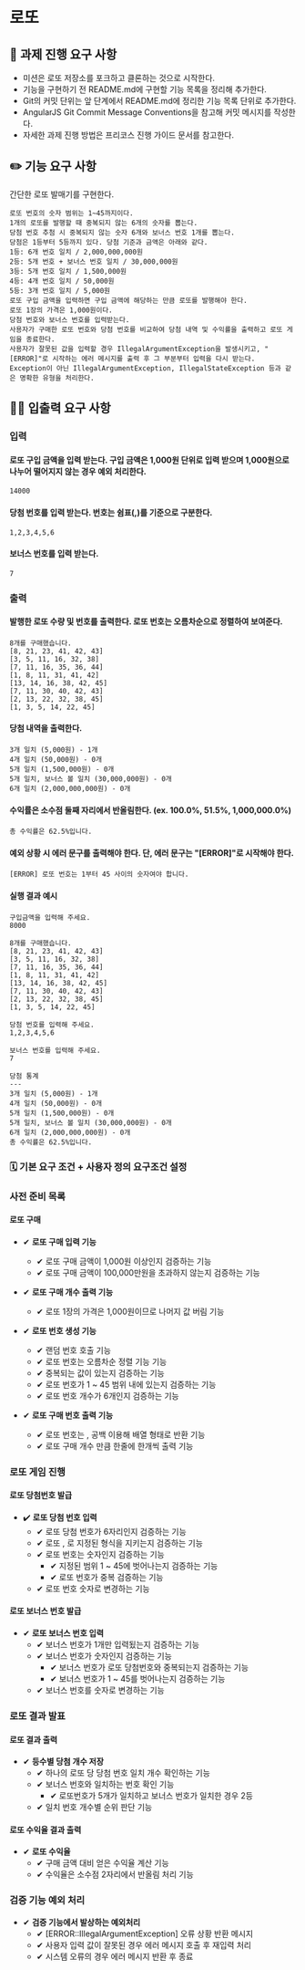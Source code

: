 # 로또

## 🔎 과제 진행 요구 사항
- 미션은 로또 저장소를 포크하고 클론하는 것으로 시작한다.
- 기능을 구현하기 전 README.md에 구현할 기능 목록을 정리해 추가한다.
- Git의 커밋 단위는 앞 단계에서 README.md에 정리한 기능 목록 단위로 추가한다.
- AngularJS Git Commit Message Conventions을 참고해 커밋 메시지를 작성한다.
- 자세한 과제 진행 방법은 프리코스 진행 가이드 문서를 참고한다.

## ✏️ 기능 요구 사항
간단한 로또 발매기를 구현한다.

```
로또 번호의 숫자 범위는 1~45까지이다.
1개의 로또를 발행할 때 중복되지 않는 6개의 숫자를 뽑는다.
당첨 번호 추첨 시 중복되지 않는 숫자 6개와 보너스 번호 1개를 뽑는다.
당첨은 1등부터 5등까지 있다. 당첨 기준과 금액은 아래와 같다.
1등: 6개 번호 일치 / 2,000,000,000원
2등: 5개 번호 + 보너스 번호 일치 / 30,000,000원
3등: 5개 번호 일치 / 1,500,000원
4등: 4개 번호 일치 / 50,000원
5등: 3개 번호 일치 / 5,000원
로또 구입 금액을 입력하면 구입 금액에 해당하는 만큼 로또를 발행해야 한다.
로또 1장의 가격은 1,000원이다.
당첨 번호와 보너스 번호를 입력받는다.
사용자가 구매한 로또 번호와 당첨 번호를 비교하여 당첨 내역 및 수익률을 출력하고 로또 게임을 종료한다.
사용자가 잘못된 값을 입력할 경우 IllegalArgumentException을 발생시키고, "[ERROR]"로 시작하는 에러 메시지를 출력 후 그 부분부터 입력을 다시 받는다.
Exception이 아닌 IllegalArgumentException, IllegalStateException 등과 같은 명확한 유형을 처리한다.
```

## 🤷🏻‍ 입출력 요구 사항
### 입력
#### 로또 구입 금액을 입력 받는다. 구입 금액은 1,000원 단위로 입력 받으며 1,000원으로 나누어 떨어지지 않는 경우 예외 처리한다.
```
14000
```
#### 당첨 번호를 입력 받는다. 번호는 쉼표(,)를 기준으로 구분한다.
```
1,2,3,4,5,6
```
#### 보너스 번호를 입력 받는다.
```
7
```

### 출력
#### 발행한 로또 수량 및 번호를 출력한다. 로또 번호는 오름차순으로 정렬하여 보여준다.
```
8개를 구매했습니다.
[8, 21, 23, 41, 42, 43]
[3, 5, 11, 16, 32, 38]
[7, 11, 16, 35, 36, 44]
[1, 8, 11, 31, 41, 42]
[13, 14, 16, 38, 42, 45]
[7, 11, 30, 40, 42, 43]
[2, 13, 22, 32, 38, 45]
[1, 3, 5, 14, 22, 45]
```

#### 당첨 내역을 출력한다.
```
3개 일치 (5,000원) - 1개
4개 일치 (50,000원) - 0개
5개 일치 (1,500,000원) - 0개
5개 일치, 보너스 볼 일치 (30,000,000원) - 0개
6개 일치 (2,000,000,000원) - 0개
```

#### 수익률은 소수점 둘째 자리에서 반올림한다. (ex. 100.0%, 51.5%, 1,000,000.0%)
```
총 수익률은 62.5%입니다.
```

#### 예외 상황 시 에러 문구를 출력해야 한다. 단, 에러 문구는 "[ERROR]"로 시작해야 한다.
 ```
[ERROR] 로또 번호는 1부터 45 사이의 숫자여야 합니다.
```

#### 실행 결과 예시
```
구입금액을 입력해 주세요.
8000

8개를 구매했습니다.
[8, 21, 23, 41, 42, 43]
[3, 5, 11, 16, 32, 38]
[7, 11, 16, 35, 36, 44]
[1, 8, 11, 31, 41, 42]
[13, 14, 16, 38, 42, 45]
[7, 11, 30, 40, 42, 43]
[2, 13, 22, 32, 38, 45]
[1, 3, 5, 14, 22, 45]

당첨 번호를 입력해 주세요.
1,2,3,4,5,6

보너스 번호를 입력해 주세요.
7

당첨 통계
---
3개 일치 (5,000원) - 1개
4개 일치 (50,000원) - 0개
5개 일치 (1,500,000원) - 0개
5개 일치, 보너스 볼 일치 (30,000,000원) - 0개
6개 일치 (2,000,000,000원) - 0개
총 수익률은 62.5%입니다.
```

### 🗓️ 기본 요구 조건 + 사용자 정의 요구조건 설정

### 사전 준비 목록
#### 로또 구매
- ✔ **로또 구매 입력 기능** 
  - ✔ 로또 구매 금액이 1,000원 이상인지 검증하는 기능
  - ✔ 로또 구매 금액이 100,000만원을 초과하지 않는지 검증하는 기능


- ✔ **로또 구매 개수 출력 기능**
  - ✔ 로또 1장의 가격은 1,000원이므로 나머지 값 버림 기능


- ✔ **로또 번호 생성 기능**
  - ✔ 랜덤 번호 호출 기능
  - ✔ 로또 번호는 오름차순 정렬 기능 기능
  - ✔ 중복되는 값이 있는지 검증하는 기능
  - ✔ 로또 번호가 1 ~ 45 범위 내에 있는지 검증하는 기능
  - ✔ 로또 번호 개수가 6개인지 검증하는 기능


- ✔ **로또 구매 번호 출력 기능**
  - ✔ 로또 번호는 , 공백 이용해 배열 형태로 반환 기능
  - ✔ 로또 구매 개수 만큼 한줄에 한개씩 출력 기능

### 로또 게임 진행 
#### 로또 당첨번호 발급
- ✔️ **로또 당첨 번호 입력**
  - ✔ 로또 당첨 번호가 6자리인지 검증하는 기능
  - ✔ 로또 , 로 지정된 형식을 지키는지 검증하는 기능
  - ✔ 로또 번호는 숫자인지 검증하는 기능
    - ✔ 지정된 범위 1 ~ 45에 벗어나는지 검증하는 기능
    - ✔ 로또 번호가 중복 검증하는 기능
  - ✔ 로또 번호 숫자로 변경하는 기능

#### 로또 보너스 번호 발급
- ✔ **로또 보너스 번호 입력**
  - ✔ 보너스 번호가 1개만 입력됬는지 검증하는 기능
  - ✔ 보너스 번호가 숫자인지 검증하는 기능
    - ✔ 보너스 번호가 로또 당첨번호와 중복되는지 검증하는 기능
    - ✔ 보너스 번호가 1 ~ 45를 벗어나는지 검증하는 기능
  - ✔ 보너스 번호를 숫자로 변경하는 기능

### 로또 결과 발표
#### 로또 결과 출력
- ✔ **등수별 당첨 개수 저장**
  - ✔ 하나의 로또 당 당첨 번호 일치 개수 확인하는 기능
  - ✔ 보너스 번호와 일치하는 번호 확인 기능
    - ✔ 로또번호가 5개가 일치하고 보너스 번호가 일치한 경우 2등
  - ✔ 일치 번호 개수별 순위 판단 기능

#### 로또 수익율 결과 출력
- ✔ **로또 수익율**
  - ✔ 구매 금액 대비 얻은 수익율 계산 기능
  - ✔ 수익율은 소수점 2자리에서 반올림 처리 기능


### 검증 기능 예외 처리 
- ✔ **검증 기능에서 발상하는 예외처리**
  - ✔ [ERROR::IllegalArgumentException] 오류 상황 반환 메시지
  - ✔ 사용자 입력 값이 잘못된 경우 에러 메시지 호출 후 재입력 처리
  - ✔ 시스템 오류의 경우 에러 메시지 반환 후 종료